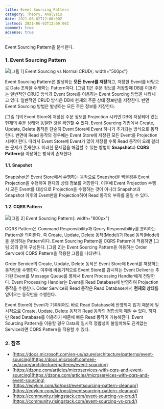 ```yaml
---
title: Event Sourcing Pattern
category: Theory, Analysis
date: 2021-06-02T12:00:00Z
lastmod: 2021-06-02T12:00:00Z
comment: true
adsense: true
---
```


Event Sourcing Pattern을 분석한다.

### 1. Event Sourcing Pattern

![[그림 1] Event Sourcing vs Normal CRUD]({{site.baseurl}}/images/theory_analysis/Event_Sourcing_Pattern/Event_Sourcing_Normal_CRUD.PNG){: width="500px"}

Event Sourcing Pattern은 발생하는 **모든 Event를 저장**하고, 저장한 Event를 바탕으로 Data 조작을 수행하는 Pattern이다. [그림 1]은 주문 정보를 저장할때 DB를 이용하는 일반적인 CRUD 방식과 Event Store를 이용하는 Event Sourcing 방법을 나타내고 있다. 일반적인 CRUD 방식은 DB에 현재의 주문 상태 정보만을 저장한다. 반면 Event Sourcing 방법은 발생하는 모든 주문 정보를 저장한다.

[그림 1]의 Event Store에 저장된 주문 정보를 Projection 시키면 DB에 저장되어 있는 현재의 주문 상태와 동일한 것을 확인할 수 있다. Event Sourcing 기법에서 Create, Update, Delete 동작은 단순히 Event Store에 Event 하나가 추가되는 방식으로 동작한다. 반면에 Read 동작의 경우에는 Event Store에 저장된 모든 Event를 Projection시켜야 한다. 따라서 Event Store에 Event가 많이 저장될 수록 Read 동작이 오래 걸리는 문제가 존재한다. 이러한 문제점을 해결할 수 있는 방법이 **Snapshot**과 **CQRS Pattern**을 이용하는 방식이 존재한다.

#### 1.1. Snapshot

Snaptshot은 Event Store에서 수행하는 동작으로 Snapshot을 찍을경우 Event Projection을 수행하여 현재의 상태 정보를 저장한다. 이후에 Event Projection 수행시 모든 Event를 대상으로 Projection을 수행하는 것이 아니라 Snapshot과 Snapshot 이후의 Event만을 Projection하여 Read 동작의 부하를 줄일 수 있다.

#### 1.2. CQRS Pattern

![[그림 2] Event Sourcing Pattern]({{site.baseurl}}/images/theory_analysis/Event_Sourcing_Pattern/Event_Sourcing_Pattern.PNG){: width="600px"}

CQRS Pattern은 Command Responsibility과 Qeury Responsibility를 분리하는 Pattern을 의미한다. 즉 Create, Update, Delete 동작(Model)과 Read 동작(Model)을 분리하는 Pattern이다. Event Sourcing Pattern을 CQRS Pattern에 적용하면 [그림 2]와 같이 구성된다. [그림 2]는 Event Sourcing Pattern을 이용하는 Order Service에 CQRS Pattern을 적용한 그림을 나타낸다.

Order Service의 Create, Update, Delete 동작은 Event Store에 Event를 저장하는 동작만을 수행한다. 이후에 비동기적으로 Event Store를 감시하는 Event Deliver는 추가된 Event를 Message Queue를 통해서 Event Processing Handler에게 전달한다. Event Processing Handler는 Event를 Read Database에 반영하여 Projection 동작을 수행한다. Order Service의 Read 동작은 Read Database에서 **현재의 상태**를 얻어오는 동작만을 수행한다.

Event Store에 Event가 기록되어도 바로 Read Database에 반영되지 않기 때문에 일시적으로 Create, Update, Delete 동작과 Read 동작의 정합성이 깨질 수 있다. 하지만 Read Database를 이용하기 때문에 빠른 Read 동작이 가능해진다. Event Sourcing Pattern을 이용할 경우 Data의 일시적 정합성이 불일치해도 관계없는 Service라면 CQRS Pattern을 적용할 수 있다.

### 2. 참조

* [https://docs.microsoft.com/en-us/azure/architecture/patterns/event-sourcing](https://docs.microsoft.com/en-us/azure/architecture/patterns/event-sourcing)
* [https://dzone.com/articles/microservices-with-cqrs-and-event-sourcing](https://dzone.com/articles/microservices-with-cqrs-and-event-sourcing)
* [https://edykim.com/ko/post/eventsourcing-pattern-cleanup/](https://edykim.com/ko/post/eventsourcing-pattern-cleanup/)
* [https://community.risingstack.com/event-sourcing-vs-crud/](https://community.risingstack.com/event-sourcing-vs-crud/)
